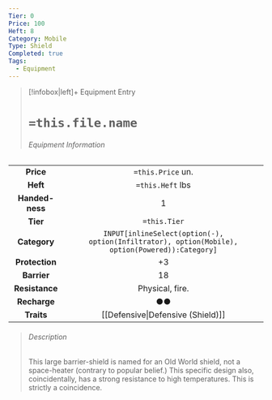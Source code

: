 ```yaml
---
Tier: 0
Price: 100
Heft: 8
Category: Mobile
Type: Shield
Completed: true
Tags:
  - Equipment
---
```

> [!infobox|left]+ Equipment Entry
> # `=this.file.name`
> ###### Equipment Information
|                 |                                                                                                 |
|:---------------:|:-----------------------------------------------------------------------------------------------:|
|    **Price**    |                                        `=this.Price` un.                                        |
|    **Heft**     |                                        `=this.Heft` lbs                                         |
| **Handed-ness** |                                                1                                                |
|    **Tier**     |                                          `=this.Tier`                                           |
|  **Category**   | `INPUT[inlineSelect(option(-), option(Infiltrator), option(Mobile), option(Powered)):Category]` |
| **Protection**  |                                               +3                                                |
|   **Barrier**   |                                               18                                                |
| **Resistance**  |                               Physical, fire.                                |
|  **Recharge**   |                                               ●●                                                |
|   **Traits**    |               [[Defensive\|Defensive (Shield)]]                                                                                  |
> ###### *Description*
> This large barrier-shield is named for an Old World shield, not a space-heater (contrary to popular belief.) This specific design also, coincidentally, has a strong resistance to high temperatures. This is strictly a coincidence. 

